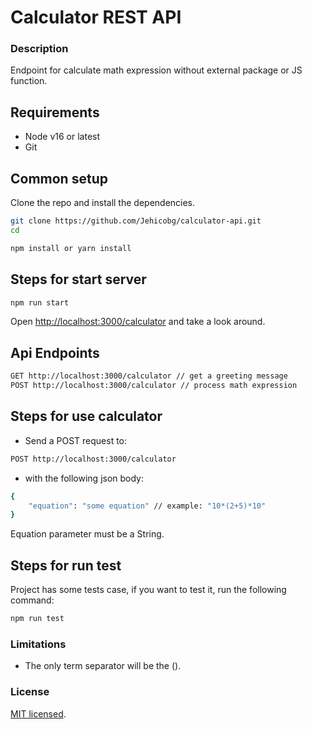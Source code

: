 # Calculator REST API

### Description
Endpoint for calculate math expression without external package or JS function.

## Requirements
* Node v16 or latest
* Git

## Common setup
Clone the repo and install the dependencies.

```bash
git clone https://github.com/Jehicobg/calculator-api.git
cd 
```

```bash
npm install or yarn install
```

## Steps for start server
```bash
npm run start
```
Open [http://localhost:3000/calculator](http://localhost:3000/calculator) and take a look around.

## Api Endpoints
```bash
GET http://localhost:3000/calculator // get a greeting message
POST http://localhost:3000/calculator // process math expression
```

## Steps for use calculator
* Send a POST request to:
```bash
POST http://localhost:3000/calculator
```
* with the following json body:
```bash
{
    "equation": "some equation" // example: "10*(2+5)*10"
}
```
Equation parameter must be a String.

## Steps for run test
Project has some tests case, if you want to test it, run the following command:

```bash
npm run test
```

### Limitations
* The only term separator will be the ().

### License
[MIT licensed](./LICENSE).

